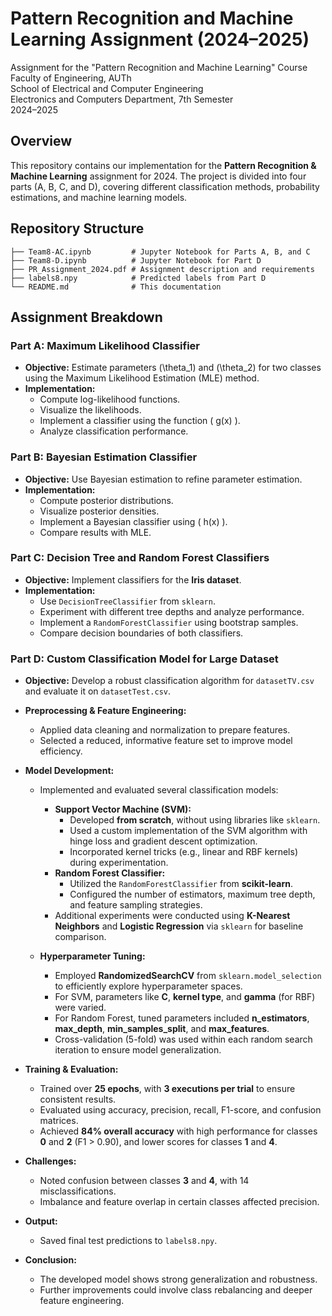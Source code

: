 # Pattern Recognition and Machine Learning Assignment (2024–2025)

Assignment for the "Pattern Recognition and Machine Learning" Course  
Faculty of Engineering, AUTh  
School of Electrical and Computer Engineering  
Electronics and Computers Department, 7th Semester  
2024–2025

## Overview
This repository contains our implementation for the **Pattern Recognition & Machine Learning** assignment for 2024. The project is divided into four parts (A, B, C, and D), covering different classification methods, probability estimations, and machine learning models.

## Repository Structure
```
├── Team8-AC.ipynb         # Jupyter Notebook for Parts A, B, and C
├── Team8-D.ipynb          # Jupyter Notebook for Part D
├── PR_Assignment_2024.pdf # Assignment description and requirements
├── labels8.npy            # Predicted labels from Part D
└── README.md              # This documentation
```

## Assignment Breakdown

### Part A: Maximum Likelihood Classifier
- **Objective:** Estimate parameters \(\theta_1\) and \(\theta_2\) for two classes using the Maximum Likelihood Estimation (MLE) method.
- **Implementation:**
  - Compute log-likelihood functions.
  - Visualize the likelihoods.
  - Implement a classifier using the function \( g(x) \).
  - Analyze classification performance.

### Part B: Bayesian Estimation Classifier
- **Objective:** Use Bayesian estimation to refine parameter estimation.
- **Implementation:**
  - Compute posterior distributions.
  - Visualize posterior densities.
  - Implement a Bayesian classifier using \( h(x) \).
  - Compare results with MLE.

### Part C: Decision Tree and Random Forest Classifiers
- **Objective:** Implement classifiers for the **Iris dataset**.
- **Implementation:**
  - Use `DecisionTreeClassifier` from `sklearn`.
  - Experiment with different tree depths and analyze performance.
  - Implement a `RandomForestClassifier` using bootstrap samples.
  - Compare decision boundaries of both classifiers.

### Part D: Custom Classification Model for Large Dataset
- **Objective:** Develop a robust classification algorithm for `datasetTV.csv` and evaluate it on `datasetTest.csv`.

- **Preprocessing & Feature Engineering:**
  - Applied data cleaning and normalization to prepare features.
  - Selected a reduced, informative feature set to improve model efficiency.

- **Model Development:**
  - Implemented and evaluated several classification models:
    - **Support Vector Machine (SVM):**  
      - Developed **from scratch**, without using libraries like `sklearn`.
      - Used a custom implementation of the SVM algorithm with hinge loss and gradient descent optimization.
      - Incorporated kernel tricks (e.g., linear and RBF kernels) during experimentation.
    - **Random Forest Classifier:**  
      - Utilized the `RandomForestClassifier` from **scikit-learn**.
      - Configured the number of estimators, maximum tree depth, and feature sampling strategies.
    - Additional experiments were conducted using **K-Nearest Neighbors** and **Logistic Regression** via `sklearn` for baseline comparison.

  - **Hyperparameter Tuning:**
    - Employed **RandomizedSearchCV** from `sklearn.model_selection` to efficiently explore hyperparameter spaces.
    - For SVM, parameters like **C**, **kernel type**, and **gamma** (for RBF) were varied.
    - For Random Forest, tuned parameters included **n_estimators**, **max_depth**, **min_samples_split**, and **max_features**.
    - Cross-validation (5-fold) was used within each random search iteration to ensure model generalization.

- **Training & Evaluation:**
  - Trained over **25 epochs**, with **3 executions per trial** to ensure consistent results.
  - Evaluated using accuracy, precision, recall, F1-score, and confusion matrices.
  - Achieved **84% overall accuracy** with high performance for classes **0** and **2** (F1 > 0.90), and lower scores for classes **1** and **4**.

- **Challenges:**
  - Noted confusion between classes **3** and **4**, with 14 misclassifications.
  - Imbalance and feature overlap in certain classes affected precision.

- **Output:**
  - Saved final test predictions to `labels8.npy`.

- **Conclusion:**
  - The developed model shows strong generalization and robustness.
  - Further improvements could involve class rebalancing and deeper feature engineering.
